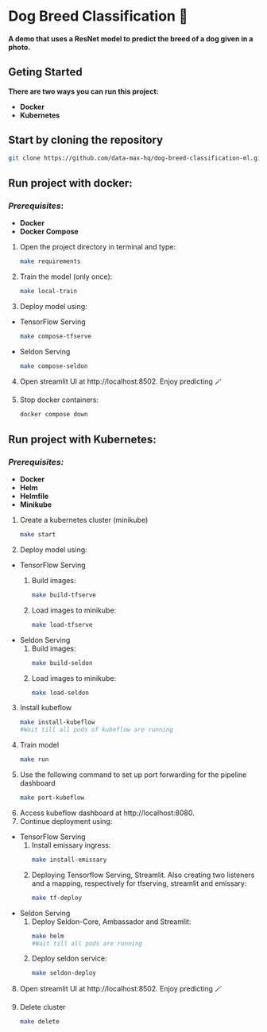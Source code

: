 # Dog Breed Classification 🐶
#### A demo that uses a ResNet model to predict the breed of a dog given in a photo.

## Geting Started
**There are two ways you can run this project:**
- **Docker**
- **Kubernetes**

## Start by cloning the repository
```bash
git clone https://github.com/data-max-hq/dog-breed-classification-ml.git
```
## Run project with docker:
### *Prerequisites*:
- **Docker**
- **Docker Compose**


1. Open the project directory in terminal and type:
    ```bash
    make requirements
    ```
2. Train the model (only once):
    ```bash
    make local-train
    ```
3. Deploy model using:
- TensorFlow Serving
    ```bash
    make compose-tfserve
    ```
- Seldon Serving
    ```bash
    make compose-seldon
    ```
4. Open streamlit UI at http://localhost:8502. Enjoy predicting 🪄

5. Stop docker containers:
    ```bash
    docker compose down
    ```

## Run project with Kubernetes:
### *Prerequisites:*
- **Docker**
- **Helm**
- **Helmfile**
- **Minikube**

1. Create a kubernetes cluster (minikube)
    ```bash
    make start
    ```
2. Deploy model using:
- TensorFlow Serving
    1. Build images:
        ```bash
        make build-tfserve
        ```

    2. Load images to minikube:

        ```bash
        make load-tfserve
        ```
- Seldon Serving
    1. Build images:
        ```bash
        make build-seldon
        ```
    2. Load images to minikube:
        ```bash
        make load-seldon
        ```
3. Install kubeflow
    ```bash
    make install-kubeflow
    #Wait till all pods of kubeflow are running
    ```
4. Train model
    ```bash
    make run
    ```
5. Use the following command to set up port forwarding for the pipeline dashboard
    ```bash
    make port-kubeflow
    ```
6. Access kubeflow dashboard at http://localhost:8080.
7. Continue deployment using:
- TensorFlow Serving
    1. Install emissary ingress:
        ```bash
        make install-emissary
        ```
    2. Deploying Tensorflow Serving, Streamlit. Also creating two listeners and a mapping, respectively for tfserving, streamlit and emissary:
        ```bash
        make tf-deploy
        ```
- Seldon Serving
    1. Deploy Seldon-Core, Ambassador and Streamlit:
        ```bash
        make helm
        #Wait till all pods are running
        ```
    2. Deploy seldon service:
        ```bash
        make seldon-deploy
        ```

8. Open streamlit UI at http://localhost:8502. Enjoy predicting 🪄

9. Delete cluster
    ```bash
    make delete
    ```


